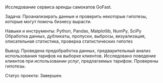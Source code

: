 Исследование сервиса аренды самокатов GoFast.

Задача:
Проанализирать данные и проверить некоторые гипотезы, которые могут помочь бизнесу вырасти.

Навыки и инструменты:
Python, Pandas, Matplotlib, NumPy, SciPy
Обработка данных, дубликаты, пропуски, выбросы, визуализация, описательная статистика, проверка статистических гипотез

Вывод:
Проведена предобработка данных, предварительный анализ использования тарифов на выборке клиентов. Исследовано поведение клиентов при использовании услуг, предлагаемых тарифом. Проверены гипотезы.

Статус проекта:
Завершен.

